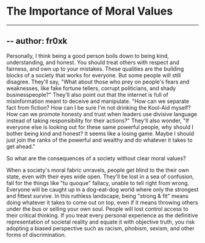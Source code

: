 # The Importance of Moral Values
------
-- author: fr0xk
------

Personally, I think being a good person boils down to being kind, understanding, and honest. You should treat others with respect and fairness, and own up to your mistakes. These qualities are the building blocks of a society that works for everyone. But some people will still disagree. They'll say, "What about those who prey on people's fears and weaknesses, like fake fortune tellers, corrupt politicians, and shady businesspeople?" They'll also point out that the internet is full of misinformation meant to deceive and manipulate. "How can we separate fact from fiction? How can I be sure I'm not drinking the Kool-Aid myself? How can we promote honesty and trust when leaders use divisive language instead of taking responsibility for their actions?" They'll also wonder, "If everyone else is looking out for these same powerful people, why should I bother being kind and honest? It seems like a losing game. Maybe I should just join the ranks of the powerful and wealthy and do whatever it takes to get ahead."

So what are the consequences of a society without clear moral values?

When a society's moral fabric unravels, people get blind to the their own state, even with their eyes wide open. They'll be lost in a sea of confusion, fall for the things like "tu quoque" fallacy, unable to tell right from wrong. Everyone will be caught up in a dog-eat-dog world where only the strongest and fittest survive. In this ruthless landscape, being "strong & fit" means doing whatever it takes to come out on top, even if it means throwing others under the bus or selling your own soul. People will lost control access to their critical thinking. If you treat every personal experience as the definitive representation of societal reality and equate it with objective truth, you risk adopting a biased perspective such as racism, phobism, sexism, and other forms of discrimination.
